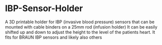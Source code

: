 # IBP-Sensor-Holder
A 3D printable holder for IBP (invasive blood pressure) sensors that can be mounted with cable binders on a 25mm rod (infusion holder)
It can be easily shifted up and down to adjust the height to the level of the patients heart.
It fits for BRAUN IBP sensors and likely also others
